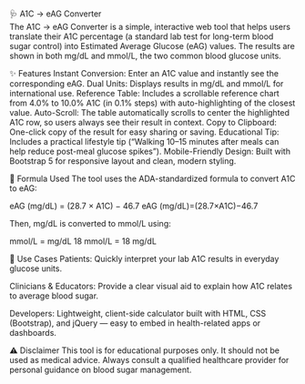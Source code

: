 🩺 A1C → eAG Converter</br>
The A1C → eAG Converter is a simple, interactive web tool that helps users translate their A1C percentage (a standard lab test for long-term blood sugar control) into Estimated Average Glucose (eAG) values. The results are shown in both mg/dL and mmol/L, the two common blood glucose units.

✨ Features
Instant Conversion: Enter an A1C value and instantly see the corresponding eAG.
Dual Units: Displays results in mg/dL and mmol/L for international use.
Reference Table: Includes a scrollable reference chart from 4.0% to 10.0% A1C (in 0.1% steps) with auto-highlighting of the closest value.
Auto-Scroll: The table automatically scrolls to center the highlighted A1C row, so users always see their result in context.
Copy to Clipboard: One-click copy of the result for easy sharing or saving.
Educational Tip: Includes a practical lifestyle tip (“Walking 10–15 minutes after meals can help reduce post-meal glucose spikes”).
Mobile-Friendly Design: Built with Bootstrap 5 for responsive layout and clean, modern styling.

🧮 Formula Used
The tool uses the ADA-standardized formula to convert A1C to eAG:

eAG (mg/dL) = (28.7 × A1C) − 46.7 eAG (mg/dL)=(28.7×A1C)−46.7

Then, mg/dL is converted to mmol/L using:

mmol/L = mg/dL 18 mmol/L = 18 mg/dL
	​

🎯 Use Cases
Patients: Quickly interpret your lab A1C results in everyday glucose units.

Clinicians & Educators: Provide a clear visual aid to explain how A1C relates to average blood sugar.

Developers: Lightweight, client-side calculator built with HTML, CSS (Bootstrap), and jQuery — easy to embed in health-related apps or dashboards.

⚠️ Disclaimer
This tool is for educational purposes only. It should not be used as medical advice. Always consult a qualified healthcare provider for personal guidance on blood sugar management.
